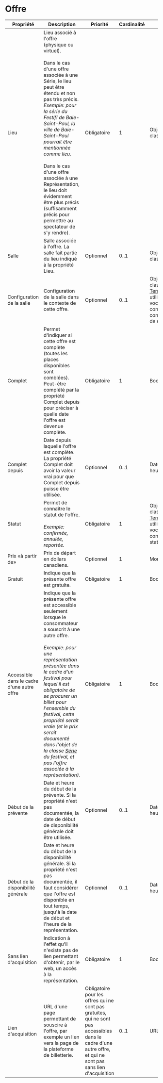 # Offre

| Propriété | Description | Priorité | Cardinalité | Type |
| ------------ | ------------- | ------------ | ------------ |------------ |
| Lieu | Lieu associé à l'offre (physique ou virtuel).<br><br>Dans le cas d'une offre associée à une Série, le lieu peut être étendu et non pas très précis.<br>*Exemple: pour la série du Festif! de Baie-Saint-Paul, la ville de Baie-Saint-Paul pourrait être mentionnée comme lieu.*<br><br>Dans le cas d'une offre associée à une Représentation, le lieu doit évidemment être plus précis (suffisamment précis pour permettre au spectateur de s'y rendre). | Obligatoire | 1 | Objet de la classe [Lieu](./lieu.md) |
| Salle | Salle associée à l'offre. La salle fait partie du lieu indiqué à la propriété Lieu. | Optionnel | 0..1 | Objet de la classe [Salle](./salle.md) |
| Configuration de la salle | Configuration de la salle dans le contexte de cette offre. | Optionnel | 0..1 | Objets de la classe [Terme](./terme.md) utilisant un vocabulaire contrôlé de configuration de salle |
| Complet | Permet d'indiquer si cette offre est complète (toutes les places disponibles sont comblées). Peut-être complété par la propriété Complet depuis pour préciser à quelle date l'offre est devenue complète. | Obligatoire | 1 | Booléen |
| Complet depuis | Date depuis laquelle l'offre est complète. La propriété Complet doit avoir la valeur vrai pour que Complet depuis puisse être utilisée. | Optionnel | 0..1 | Date et heure |
| Statut | Permet de connaître le statut de l'offre.<br><br>*Exemple: confirmée, annulée, reportée.* | Obligatoire | 1 | Objets de la classe [Terme](./terme.md) utilisant un vocabulaire contrôlé de statut d'offre |
| Prix «à partir de» | Prix de départ en dollars canadiens. | Optionnel | 1 | Monétaire |
| Gratuit | Indique que la présente offre est gratuite. | Obligatoire | 1 | Booléen |
| Accessible dans le cadre d'une autre offre | Indique que la présente offre est accessible seulement lorsque le consommateur a souscrit à une autre offre.<br><br>*Exemple: pour une représentation présentée dans le cadre d'un festival pour lequel il est obligatoire de se procurer un billet pour l'ensemble du festival, cette propriété serait vraie (et le prix serait documenté dans l'objet de la classe [Série](./serie.md) du festival, et pas l'offre associée à la représentation).* | Obligatoire | 1 | Booléen |
| Début de la prévente | Date et heure du début de la prévente. Si la propriété n'est pas documentée, la date de début de disponibilité générale doit être utilisée. | Optionnel | 0..1 | Date et heure |
| Début de la disponibilité générale | Date et heure du début de la disponibilité générale. Si la propriété n'est pas documentée, il faut considérer que l'offre est disponible en tout temps, jusqu'à la date de début et l'heure de la représentation. | Optionnel | 0..1 | Date et heure |
| Sans lien d'acquisition | Indication à l'effet qu'il n'existe pas de lien permettant d'obtenir, par le web, un accès à la représentation. | Obligatoire | 1 | Booléen |
| Lien d'acquisition | URL d'une page permettant de souscire à l'offre, par exemple un lien vers la page de la plateforme de billetterie. | Obligatoire pour les offres qui ne sont pas gratuites, qui ne sont pas accessibles dans le cadre d'une autre offre, et qui ne sont pas sans lien d'acquisition | 0..1 | URL |
